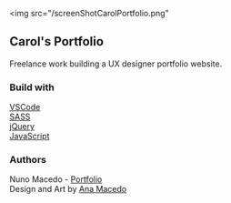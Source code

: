 <img src="/screenShotCarolPortfolio.png"


## Carol's Portfolio
Freelance work building a UX designer portfolio website. 


### Build with
[VSCode](https://code.visualstudio.com/) </br>
[SASS](https://sass-lang.com/) </br>
[jQuery](https://jquery.com/) </br>
[JavaScript](https://www.javascript.com/) </br>


### Authors
Nuno Macedo - [Portfolio](nunomacedo.com)</br>
Design and Art by [Ana Macedo](http://creartivedsgn.com/)</br>